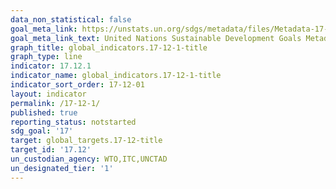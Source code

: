 ```yaml
---
data_non_statistical: false
goal_meta_link: https://unstats.un.org/sdgs/metadata/files/Metadata-17-12-01.pdf
goal_meta_link_text: United Nations Sustainable Development Goals Metadata (pdf 468kB)
graph_title: global_indicators.17-12-1-title
graph_type: line
indicator: 17.12.1
indicator_name: global_indicators.17-12-1-title
indicator_sort_order: 17-12-01
layout: indicator
permalink: /17-12-1/
published: true
reporting_status: notstarted
sdg_goal: '17'
target: global_targets.17-12-title
target_id: '17.12'
un_custodian_agency: WTO,ITC,UNCTAD
un_designated_tier: '1'
---
```

